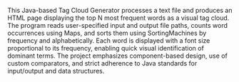 This Java-based Tag Cloud Generator processes a text file and produces an HTML page displaying the top N most frequent words as a visual tag cloud. The program reads user-specified input and output file paths, counts word occurrences using Maps, and sorts them using SortingMachines by frequency and alphabetically. Each word is displayed with a font size proportional to its frequency, enabling quick visual identification of dominant terms. The project emphasizes component-based design, use of custom comparators, and strict adherence to Java standards for input/output and data structures.
